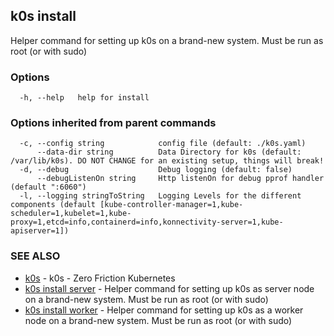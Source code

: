 ## k0s install

Helper command for setting up k0s on a brand-new system. Must be run as root (or with sudo)

### Options

```
  -h, --help   help for install
```

### Options inherited from parent commands

```
  -c, --config string            config file (default: ./k0s.yaml)
      --data-dir string          Data Directory for k0s (default: /var/lib/k0s). DO NOT CHANGE for an existing setup, things will break!
  -d, --debug                    Debug logging (default: false)
      --debugListenOn string     Http listenOn for debug pprof handler (default ":6060")
  -l, --logging stringToString   Logging Levels for the different components (default [kube-controller-manager=1,kube-scheduler=1,kubelet=1,kube-proxy=1,etcd=info,containerd=info,konnectivity-server=1,kube-apiserver=1])
```

### SEE ALSO

* [k0s](k0s.md)	 - k0s - Zero Friction Kubernetes
* [k0s install server](k0s_install_server.md)	 - Helper command for setting up k0s as server node on a brand-new system. Must be run as root (or with sudo)
* [k0s install worker](k0s_install_worker.md)	 - Helper command for setting up k0s as a worker node on a brand-new system. Must be run as root (or with sudo)

